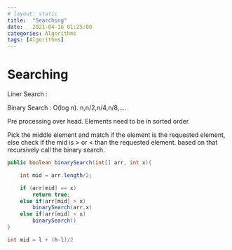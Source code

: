 ```yaml
---
# layout: static
title:  "Searching"
date:   2021-04-16 01:25:00
categories: Algorithms
tags: [Algorithms]
---
```


# Searching

Liner Search :

Binary Search : O(log n). n,n/2,n/4,n/8,....

Pre processing over head. Elements need to be in sorted order.

Pick the middle element and match if the element is the requested element, else
check if the mid is > or < than the requested element. based on that recursively
call the binary search.

```java
public boolean binarySearch(int[] arr, int x){

    int mid = arr.length/2;

    if (arr[mid] == x)
        return true;
    else if(arr[mid] > x)
        binarySearch(arr,x)
    else if(arr[mid] < x)
        binarySearch()
}

int mid = l + (h-l)/2
```
